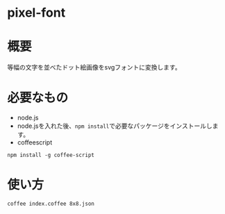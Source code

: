 pixel-font
=====

# 概要
等幅の文字を並べたドット絵画像をsvgフォントに変換します。

# 必要なもの
- node.js
 - node.jsを入れた後、```npm install```で必要なパッケージをインストールします。
- coffeescript
```
npm install -g coffee-script
```

# 使い方
```
coffee index.coffee 8x8.json
```
